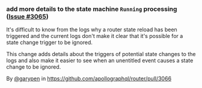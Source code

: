 ### add more details to the state machine `Running` processing ([Issue #3065](https://github.com/apollographql/router/issues/3065))

It's difficult to know from the logs why a router state reload has been triggered and the current logs don't make it clear that it's possible for a state change trigger to be ignored.

This change adds details about the triggers of potential state changes to the logs and also make it easier to see when an unentitled event causes a state change to be ignored.

By [@garypen](https://github.com/garypen) in https://github.com/apollographql/router/pull/3066